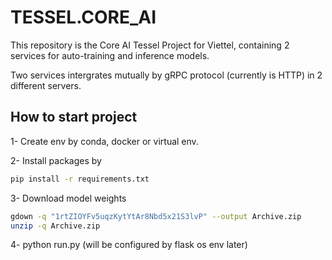 # TESSEL.CORE_AI
This repository is the Core AI Tessel Project for Viettel, containing 2 services for auto-training and inference models. 

Two services intergrates mutually by gRPC protocol (currently is HTTP) in 2 different servers.

## How to start project
1- Create env by conda, docker or virtual env.

2- Install packages by 
```bash
pip install -r requirements.txt
```
3- Download model weights
```bash
gdown -q "1rtZIOYFv5uqzKytYtAr8Nbd5x21S3lvP" --output Archive.zip
unzip -q Archive.zip
```
4- python run.py (will be configured by flask os env later)

